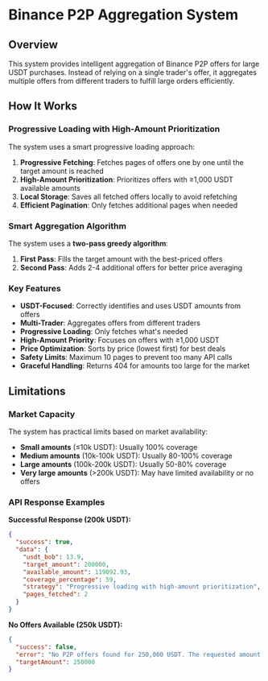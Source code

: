 # Binance P2P Aggregation System

## Overview

This system provides intelligent aggregation of Binance P2P offers for large USDT purchases. Instead of relying on a single trader's offer, it aggregates multiple offers from different traders to fulfill large orders efficiently.

## How It Works

### Progressive Loading with High-Amount Prioritization

The system uses a smart progressive loading approach:

1. **Progressive Fetching**: Fetches pages of offers one by one until the target amount is reached
2. **High-Amount Prioritization**: Prioritizes offers with ≥1,000 USDT available amounts
3. **Local Storage**: Saves all fetched offers locally to avoid refetching
4. **Efficient Pagination**: Only fetches additional pages when needed

### Smart Aggregation Algorithm

The system uses a **two-pass greedy algorithm**:

1. **First Pass**: Fills the target amount with the best-priced offers
2. **Second Pass**: Adds 2-4 additional offers for better price averaging

### Key Features

- **USDT-Focused**: Correctly identifies and uses USDT amounts from offers
- **Multi-Trader**: Aggregates offers from different traders
- **Progressive Loading**: Only fetches what's needed
- **High-Amount Priority**: Focuses on offers with ≥1,000 USDT
- **Price Optimization**: Sorts by price (lowest first) for best deals
- **Safety Limits**: Maximum 10 pages to prevent too many API calls
- **Graceful Handling**: Returns 404 for amounts too large for the market

## Limitations

### Market Capacity

The system has practical limits based on market availability:

- **Small amounts** (≤10k USDT): Usually 100% coverage
- **Medium amounts** (10k-100k USDT): Usually 80-100% coverage
- **Large amounts** (100k-200k USDT): Usually 50-80% coverage
- **Very large amounts** (>200k USDT): May have limited availability or no offers

### API Response Examples

**Successful Response (200k USDT):**

```json
{
  "success": true,
  "data": {
    "usdt_bob": 13.9,
    "target_amount": 200000,
    "available_amount": 119092.93,
    "coverage_percentage": 59,
    "strategy": "Progressive loading with high-amount prioritization",
    "pages_fetched": 2
  }
}
```

**No Offers Available (250k USDT):**

```json
{
  "success": false,
  "error": "No P2P offers found for 250,000 USDT. The requested amount may be too large for the current market. Try a smaller amount or check back later.",
  "targetAmount": 250000
}
```
